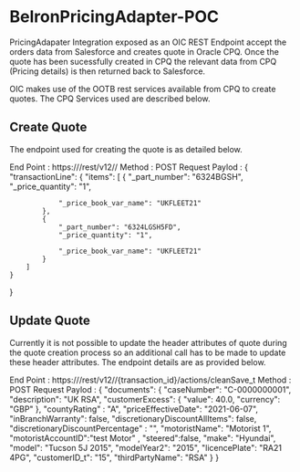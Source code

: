 # BelronPricingAdapter-POC

PricingAdapater Integration exposed as an OIC REST Endpoint accept the orders data from Salesforce and creates quote in Oracle CPQ. Once the quote has been sucessfully created in CPQ the relevant data from CPQ (Pricing details) is then returned back to Salesforce.

OIC makes use of the OOTB rest services available from CPQ to create quotes. The CPQ Services used are described below.

## Create Quote
The endpoint used for creating the quote is as detailed below.

End Point : https://<cpqinstance>/rest/v12/<transactionname>/
Method : POST
Request Paylod : 
{
	"transactionLine": {
		"items": [
			{
				"_part_number": "6324BGSH",
				"_price_quantity": "1",

				"_price_book_var_name": "UKFLEET21"
			},
			{
				"_part_number": "6324LGSH5FD",
				"_price_quantity": "1",
			
				"_price_book_var_name": "UKFLEET21"
			}
		]
	}
	
}

## Update Quote
Currently it is not possible to update the header attributes of quote during the quote creation process so an additional call has to be made to update these header attributes. The endpoint details are as provided below.

End Point : https://<cpqinstance>/rest/v12/<transactionname>/{transaction_id}/actions/cleanSave_t
Method : POST
Request Paylod : 
{
	"documents": {
		"caseNumber": "C-0000000001",
		"description": "UK RSA",
		"customerExcess": {
			"value": 40.0,
			"currency": "GBP"
		},
		"countyRating" : "A",
		"priceEffectiveDate": "2021-06-07",
		"inBranchWarranty": false,
		"discretionaryDiscountAllItems": false,
		"discretionaryDiscountPercentage" : "",
		"motoristName": "Motorist 1",
		"motoristAccountID":"test Motor" ,
		"steered":false,
		"make": "Hyundai",
		"model": "Tucson 5J 2015",
		"modelYear2": "2015",
		"licencePlate": "RA21 4PG",
		"customerID_t": "15",
		"thirdPartyName": "RSA"
	}
}
